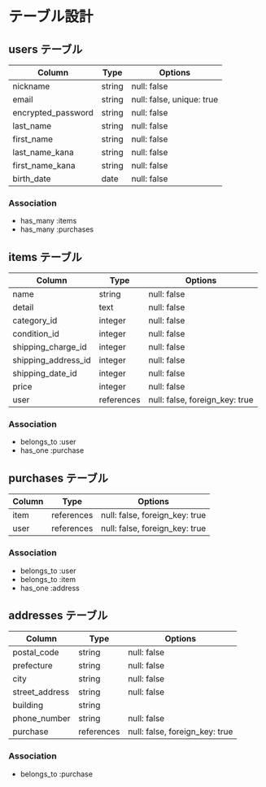 # テーブル設計

## users テーブル

| Column             | Type   | Options     |
| ------------------ | ------ | ----------- |
| nickname           | string | null: false |
| email              | string | null: false, unique: true |
| encrypted_password | string | null: false |
| last_name           | string | null: false |
| first_name          | string | null: false |
| last_name_kana       | string | null: false |
| first_name_kana      | string | null: false |
| birth_date          | date | null: false |

### Association

- has_many :items
- has_many :purchases


## items テーブル

| Column             | Type   | Options     |
| ------------------ | ------ | ----------- |
| name               | string | null: false |
| detail             | text   | null: false   |
| category_id            | integer | null: false |
| condition_id           | integer | null: false |
| shipping_charge_id     | integer | null: false |
| shipping_address_id    | integer | null: false |
| shipping_date_id       | integer | null: false |
| price               | integer | null: false |
| user           | references | null: false, foreign_key: true |

### Association

- belongs_to :user
- has_one :purchase


## purchases テーブル

| Column  | Type       | Options                        |
| ------ | ---------- | ------------------------------ |
| item | references | null: false, foreign_key: true |
| user | references | null: false, foreign_key: true |


### Association

- belongs_to :user
- belongs_to :item
- has_one :address


## addresses テーブル

| Column  | Type       | Options                        |
| ------- | ---------- | ------------------------------ |
| postal_code | string | null: false                   |
| prefecture  | string | null: false |
| city        | string | null: false |
| street_address  | string | null: false |
| building       | string |              |
| phone_number   | string | null: false |
| purchase    | references | null: false, foreign_key: true |

### Association

- belongs_to :purchase
